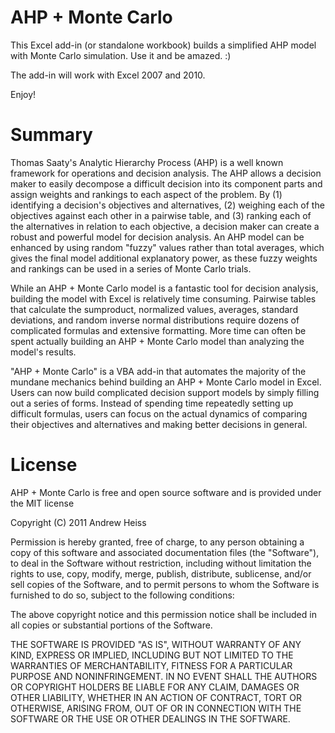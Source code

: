 # AHP + Monte Carlo

This Excel add-in (or standalone workbook) builds a simplified AHP model with Monte Carlo simulation. Use it and be amazed. :)

The add-in will work with Excel 2007 and 2010.

Enjoy!


# Summary

Thomas Saaty's Analytic Hierarchy Process (AHP) is a well known framework for operations and decision analysis. The AHP allows a decision maker to easily decompose a difficult decision into its component parts and assign weights and rankings to each aspect of the problem. By (1) identifying a decision's objectives and alternatives, (2) weighing each of the objectives against each other in a pairwise table, and (3) ranking each of the alternatives in relation to each objective, a decision maker can create a robust and powerful model for decision analysis. An AHP model can be enhanced by using random "fuzzy" values rather than total averages, which gives the final model additional explanatory power, as these fuzzy weights and rankings can be used in a series of Monte Carlo trials.

While an AHP + Monte Carlo model is a fantastic tool for decision analysis, building the model with Excel is relatively time consuming. Pairwise tables that calculate the sumproduct, normalized values, averages, standard deviations, and random inverse normal distributions require dozens of complicated formulas and extensive formatting. More time can often be spent actually building an AHP + Monte Carlo model than analyzing the model's results. 

"AHP + Monte Carlo" is a VBA add-in that automates the majority of the mundane mechanics behind building an AHP + Monte Carlo model in Excel. Users can now build complicated decision support models by simply filling out a series of forms. Instead of spending time repeatedly setting up difficult formulas, users can focus on the actual dynamics of comparing their objectives and alternatives and making better decisions in general.


# License

AHP + Monte Carlo is free and open source software and is provided under the MIT license

Copyright (C) 2011 Andrew Heiss

Permission is hereby granted, free of charge, to any person obtaining a copy of this software and associated documentation files (the "Software"), to deal in the Software without restriction, including without limitation the rights to use, copy, modify, merge, publish, distribute, sublicense, and/or sell copies of the Software, and to permit persons to whom the Software is furnished to do so, subject to the following conditions:

The above copyright notice and this permission notice shall be included in all copies or substantial portions of the Software.

THE SOFTWARE IS PROVIDED "AS IS", WITHOUT WARRANTY OF ANY KIND, EXPRESS OR IMPLIED, INCLUDING BUT NOT LIMITED TO THE WARRANTIES OF MERCHANTABILITY, FITNESS FOR A PARTICULAR PURPOSE AND NONINFRINGEMENT. IN NO EVENT SHALL THE AUTHORS OR COPYRIGHT HOLDERS BE LIABLE FOR ANY CLAIM, DAMAGES OR OTHER LIABILITY, WHETHER IN AN ACTION OF CONTRACT, TORT OR OTHERWISE, ARISING FROM, OUT OF OR IN CONNECTION WITH THE SOFTWARE OR THE USE OR OTHER DEALINGS IN THE SOFTWARE.